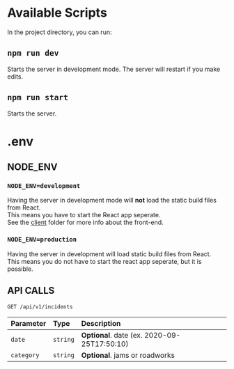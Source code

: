 # Available Scripts

In the project directory, you can run:

## `npm run dev`

Starts the server in development mode. The server will restart if you make edits. <br>

## `npm run start`

Starts the server.


# .env

## NODE_ENV
### `NODE_ENV=development`
Having the server in development mode will <b>not</b> load the static build files from React. <br>
This means you have to start the React app seperate. <br>
See the [client](./client) folder for more info about the front-end.

### `NODE_ENV=production`
Having the server in development will load static build files from React. <br>
This means you do not have to start the react app seperate, but it is possible.

## API CALLS

```http
GET /api/v1/incidents
```

| Parameter | Type | Description |
| :--- | :--- | :--- |
| `date` | `string` | **Optional**. date (ex. 2020-09-25T17:50:10) |
| `category` | `string` | **Optional**. jams or roadworks |



